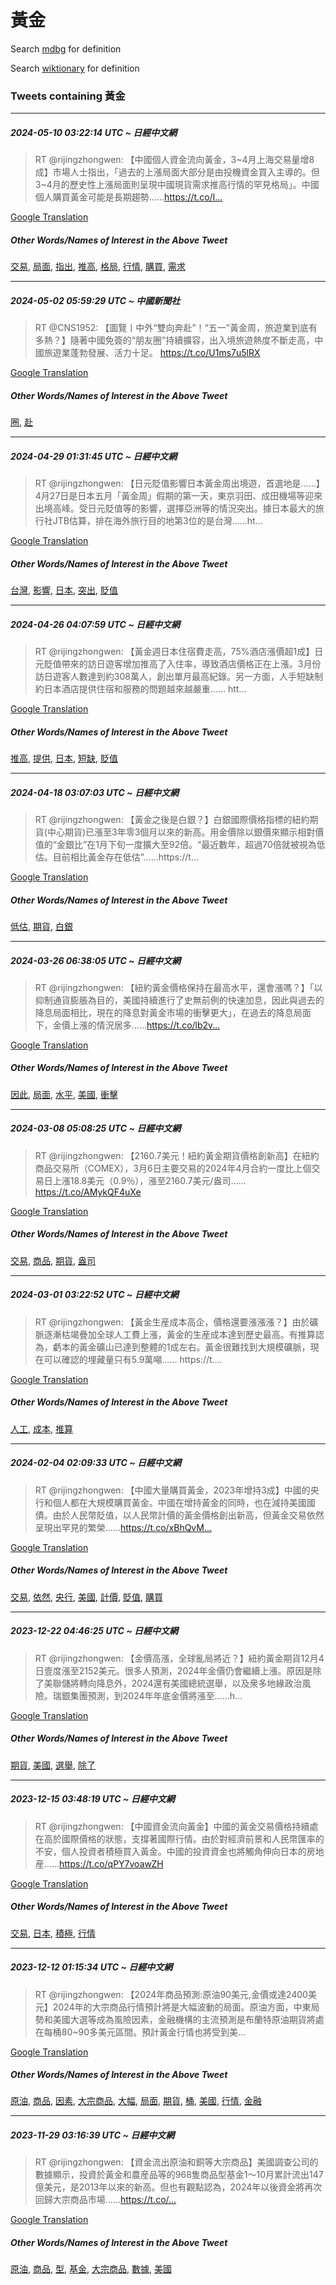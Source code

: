 # 黃金

Search [mdbg](https://www.mdbg.net/chinese/dictionary?page=worddict&wdrst=0&wdqb=黃金) for definition

Search [wiktionary](https://en.wiktionary.org/wiki/黃金) for definition

### Tweets containing 黃金

___
##### 2024-05-10 03:22:14 UTC ~ 日經中文網
> RT @rijingzhongwen: 【中國個人資金流向黃金，3~4月上海交易量增8成】市場人士指出，「過去的上漲局面大部分是由投機資金買入主導的。但3~4月的歷史性上漲局面則呈現中國現貨需求推高行情的罕見格局」。中國個人購買黃金可能是長期趨勢……https://t.co/I…

[Google Translation](https://translate.google.com/?hi=en&tab=TT&sl=zh-CN&tl=en&op=translate&text=RT+%40rijingzhongwen%3A+%E3%80%90%E4%B8%AD%E5%9C%8B%E5%80%8B%E4%BA%BA%E8%B3%87%E9%87%91%E6%B5%81%E5%90%91%E9%BB%83%E9%87%91%EF%BC%8C3~4%E6%9C%88%E4%B8%8A%E6%B5%B7%E4%BA%A4%E6%98%93%E9%87%8F%E5%A2%9E8%E6%88%90%E3%80%91%E5%B8%82%E5%A0%B4%E4%BA%BA%E5%A3%AB%E6%8C%87%E5%87%BA%EF%BC%8C%E3%80%8C%E9%81%8E%E5%8E%BB%E7%9A%84%E4%B8%8A%E6%BC%B2%E5%B1%80%E9%9D%A2%E5%A4%A7%E9%83%A8%E5%88%86%E6%98%AF%E7%94%B1%E6%8A%95%E6%A9%9F%E8%B3%87%E9%87%91%E8%B2%B7%E5%85%A5%E4%B8%BB%E5%B0%8E%E7%9A%84%E3%80%82%E4%BD%863~4%E6%9C%88%E7%9A%84%E6%AD%B7%E5%8F%B2%E6%80%A7%E4%B8%8A%E6%BC%B2%E5%B1%80%E9%9D%A2%E5%89%87%E5%91%88%E7%8F%BE%E4%B8%AD%E5%9C%8B%E7%8F%BE%E8%B2%A8%E9%9C%80%E6%B1%82%E6%8E%A8%E9%AB%98%E8%A1%8C%E6%83%85%E7%9A%84%E7%BD%95%E8%A6%8B%E6%A0%BC%E5%B1%80%E3%80%8D%E3%80%82%E4%B8%AD%E5%9C%8B%E5%80%8B%E4%BA%BA%E8%B3%BC%E8%B2%B7%E9%BB%83%E9%87%91%E5%8F%AF%E8%83%BD%E6%98%AF%E9%95%B7%E6%9C%9F%E8%B6%A8%E5%8B%A2%E2%80%A6%E2%80%A6https%3A%2F%2Ft.co%2FI%E2%80%A6)
##### Other Words/Names of Interest in the Above Tweet
[交易](交易.md), [局面](局面.md), [指出](指出.md), [推高](推高.md), [格局](格局.md), [行情](行情.md), [購買](購買.md), [需求](需求.md)
___
##### 2024-05-02 05:59:29 UTC ~ 中國新聞社
> RT @CNS1952: 【圖覽丨中外“雙向奔赴”！“五一”黃金周，旅遊業到底有多熱？】隨著中國免簽的“朋友圈”持續擴容，出入境旅遊熱度不斷走高，中國旅遊業蓬勃發展、活力十足。 https://t.co/U1ms7u5lRX

[Google Translation](https://translate.google.com/?hi=en&tab=TT&sl=zh-CN&tl=en&op=translate&text=RT+%40CNS1952%3A+%E3%80%90%E5%9C%96%E8%A6%BD%E4%B8%A8%E4%B8%AD%E5%A4%96%E2%80%9C%E9%9B%99%E5%90%91%E5%A5%94%E8%B5%B4%E2%80%9D%EF%BC%81%E2%80%9C%E4%BA%94%E4%B8%80%E2%80%9D%E9%BB%83%E9%87%91%E5%91%A8%EF%BC%8C%E6%97%85%E9%81%8A%E6%A5%AD%E5%88%B0%E5%BA%95%E6%9C%89%E5%A4%9A%E7%86%B1%EF%BC%9F%E3%80%91%E9%9A%A8%E8%91%97%E4%B8%AD%E5%9C%8B%E5%85%8D%E7%B0%BD%E7%9A%84%E2%80%9C%E6%9C%8B%E5%8F%8B%E5%9C%88%E2%80%9D%E6%8C%81%E7%BA%8C%E6%93%B4%E5%AE%B9%EF%BC%8C%E5%87%BA%E5%85%A5%E5%A2%83%E6%97%85%E9%81%8A%E7%86%B1%E5%BA%A6%E4%B8%8D%E6%96%B7%E8%B5%B0%E9%AB%98%EF%BC%8C%E4%B8%AD%E5%9C%8B%E6%97%85%E9%81%8A%E6%A5%AD%E8%93%AC%E5%8B%83%E7%99%BC%E5%B1%95%E3%80%81%E6%B4%BB%E5%8A%9B%E5%8D%81%E8%B6%B3%E3%80%82+https%3A%2F%2Ft.co%2FU1ms7u5lRX)
##### Other Words/Names of Interest in the Above Tweet
[圈](圈.md), [赴](赴.md)
___
##### 2024-04-29 01:31:45 UTC ~ 日經中文網
> RT @rijingzhongwen: 【日元貶值影響日本黃金周出境遊，首選地是……】4月27日是日本五月「黃金周」假期的第一天，東京羽田、成田機場等迎來出境高峰。受日元貶值等的影響，選擇亞洲等的情況突出。據日本最大的旅行社JTB估算，排在海外旅行目的地第3位的是台灣……ht…

[Google Translation](https://translate.google.com/?hi=en&tab=TT&sl=zh-CN&tl=en&op=translate&text=RT+%40rijingzhongwen%3A+%E3%80%90%E6%97%A5%E5%85%83%E8%B2%B6%E5%80%BC%E5%BD%B1%E9%9F%BF%E6%97%A5%E6%9C%AC%E9%BB%83%E9%87%91%E5%91%A8%E5%87%BA%E5%A2%83%E9%81%8A%EF%BC%8C%E9%A6%96%E9%81%B8%E5%9C%B0%E6%98%AF%E2%80%A6%E2%80%A6%E3%80%914%E6%9C%8827%E6%97%A5%E6%98%AF%E6%97%A5%E6%9C%AC%E4%BA%94%E6%9C%88%E3%80%8C%E9%BB%83%E9%87%91%E5%91%A8%E3%80%8D%E5%81%87%E6%9C%9F%E7%9A%84%E7%AC%AC%E4%B8%80%E5%A4%A9%EF%BC%8C%E6%9D%B1%E4%BA%AC%E7%BE%BD%E7%94%B0%E3%80%81%E6%88%90%E7%94%B0%E6%A9%9F%E5%A0%B4%E7%AD%89%E8%BF%8E%E4%BE%86%E5%87%BA%E5%A2%83%E9%AB%98%E5%B3%B0%E3%80%82%E5%8F%97%E6%97%A5%E5%85%83%E8%B2%B6%E5%80%BC%E7%AD%89%E7%9A%84%E5%BD%B1%E9%9F%BF%EF%BC%8C%E9%81%B8%E6%93%87%E4%BA%9E%E6%B4%B2%E7%AD%89%E7%9A%84%E6%83%85%E6%B3%81%E7%AA%81%E5%87%BA%E3%80%82%E6%93%9A%E6%97%A5%E6%9C%AC%E6%9C%80%E5%A4%A7%E7%9A%84%E6%97%85%E8%A1%8C%E7%A4%BEJTB%E4%BC%B0%E7%AE%97%EF%BC%8C%E6%8E%92%E5%9C%A8%E6%B5%B7%E5%A4%96%E6%97%85%E8%A1%8C%E7%9B%AE%E7%9A%84%E5%9C%B0%E7%AC%AC3%E4%BD%8D%E7%9A%84%E6%98%AF%E5%8F%B0%E7%81%A3%E2%80%A6%E2%80%A6ht%E2%80%A6)
##### Other Words/Names of Interest in the Above Tweet
[台灣](台灣.md), [影響](影響.md), [日本](日本.md), [突出](突出.md), [貶值](貶值.md)
___
##### 2024-04-26 04:07:59 UTC ~ 日經中文網
> RT @rijingzhongwen: 【黃金週日本住宿費走高，75%酒店漲價超1成】日元貶值帶來的訪日遊客增加推高了入住率，導致酒店價格正在上漲。3月份訪日遊客人數達到約308萬人，創出單月最高紀錄。另一方面，人手短缺制約日本酒店提供住宿和服務的問題越來越嚴重…… htt…

[Google Translation](https://translate.google.com/?hi=en&tab=TT&sl=zh-CN&tl=en&op=translate&text=RT+%40rijingzhongwen%3A+%E3%80%90%E9%BB%83%E9%87%91%E9%80%B1%E6%97%A5%E6%9C%AC%E4%BD%8F%E5%AE%BF%E8%B2%BB%E8%B5%B0%E9%AB%98%EF%BC%8C75%25%E9%85%92%E5%BA%97%E6%BC%B2%E5%83%B9%E8%B6%851%E6%88%90%E3%80%91%E6%97%A5%E5%85%83%E8%B2%B6%E5%80%BC%E5%B8%B6%E4%BE%86%E7%9A%84%E8%A8%AA%E6%97%A5%E9%81%8A%E5%AE%A2%E5%A2%9E%E5%8A%A0%E6%8E%A8%E9%AB%98%E4%BA%86%E5%85%A5%E4%BD%8F%E7%8E%87%EF%BC%8C%E5%B0%8E%E8%87%B4%E9%85%92%E5%BA%97%E5%83%B9%E6%A0%BC%E6%AD%A3%E5%9C%A8%E4%B8%8A%E6%BC%B2%E3%80%823%E6%9C%88%E4%BB%BD%E8%A8%AA%E6%97%A5%E9%81%8A%E5%AE%A2%E4%BA%BA%E6%95%B8%E9%81%94%E5%88%B0%E7%B4%84308%E8%90%AC%E4%BA%BA%EF%BC%8C%E5%89%B5%E5%87%BA%E5%96%AE%E6%9C%88%E6%9C%80%E9%AB%98%E7%B4%80%E9%8C%84%E3%80%82%E5%8F%A6%E4%B8%80%E6%96%B9%E9%9D%A2%EF%BC%8C%E4%BA%BA%E6%89%8B%E7%9F%AD%E7%BC%BA%E5%88%B6%E7%B4%84%E6%97%A5%E6%9C%AC%E9%85%92%E5%BA%97%E6%8F%90%E4%BE%9B%E4%BD%8F%E5%AE%BF%E5%92%8C%E6%9C%8D%E5%8B%99%E7%9A%84%E5%95%8F%E9%A1%8C%E8%B6%8A%E4%BE%86%E8%B6%8A%E5%9A%B4%E9%87%8D%E2%80%A6%E2%80%A6+htt%E2%80%A6)
##### Other Words/Names of Interest in the Above Tweet
[推高](推高.md), [提供](提供.md), [日本](日本.md), [短缺](短缺.md), [貶值](貶值.md)
___
##### 2024-04-18 03:07:03 UTC ~ 日經中文網
> RT @rijingzhongwen: 【黃金之後是白銀？】白銀國際價格指標的紐約期貨(中心期貨)已漲至3年零3個月以來的新高。用金價除以銀價來顯示相對價值的“金銀比”在1月下旬一度擴大至92倍。“最近數年，超過70倍就被視為低估。目前相比黃金存在低估”……https://t…

[Google Translation](https://translate.google.com/?hi=en&tab=TT&sl=zh-CN&tl=en&op=translate&text=RT+%40rijingzhongwen%3A+%E3%80%90%E9%BB%83%E9%87%91%E4%B9%8B%E5%BE%8C%E6%98%AF%E7%99%BD%E9%8A%80%EF%BC%9F%E3%80%91%E7%99%BD%E9%8A%80%E5%9C%8B%E9%9A%9B%E5%83%B9%E6%A0%BC%E6%8C%87%E6%A8%99%E7%9A%84%E7%B4%90%E7%B4%84%E6%9C%9F%E8%B2%A8%28%E4%B8%AD%E5%BF%83%E6%9C%9F%E8%B2%A8%29%E5%B7%B2%E6%BC%B2%E8%87%B33%E5%B9%B4%E9%9B%B63%E5%80%8B%E6%9C%88%E4%BB%A5%E4%BE%86%E7%9A%84%E6%96%B0%E9%AB%98%E3%80%82%E7%94%A8%E9%87%91%E5%83%B9%E9%99%A4%E4%BB%A5%E9%8A%80%E5%83%B9%E4%BE%86%E9%A1%AF%E7%A4%BA%E7%9B%B8%E5%B0%8D%E5%83%B9%E5%80%BC%E7%9A%84%E2%80%9C%E9%87%91%E9%8A%80%E6%AF%94%E2%80%9D%E5%9C%A81%E6%9C%88%E4%B8%8B%E6%97%AC%E4%B8%80%E5%BA%A6%E6%93%B4%E5%A4%A7%E8%87%B392%E5%80%8D%E3%80%82%E2%80%9C%E6%9C%80%E8%BF%91%E6%95%B8%E5%B9%B4%EF%BC%8C%E8%B6%85%E9%81%8E70%E5%80%8D%E5%B0%B1%E8%A2%AB%E8%A6%96%E7%82%BA%E4%BD%8E%E4%BC%B0%E3%80%82%E7%9B%AE%E5%89%8D%E7%9B%B8%E6%AF%94%E9%BB%83%E9%87%91%E5%AD%98%E5%9C%A8%E4%BD%8E%E4%BC%B0%E2%80%9D%E2%80%A6%E2%80%A6https%3A%2F%2Ft%E2%80%A6)
##### Other Words/Names of Interest in the Above Tweet
[低估](低估.md), [期貨](期貨.md), [白銀](白銀.md)
___
##### 2024-03-26 06:38:05 UTC ~ 日經中文網
> RT @rijingzhongwen: 【紐約黃金價格保持在最高水平，還會漲嗎？】「以抑制通貨膨脹為目的，美國持續進行了史無前例的快速加息，因此與過去的降息局面相比，現在的降息對黃金市場的衝擊更大」，在過去的降息局面下，金價上漲的情況居多……https://t.co/lb2v…

[Google Translation](https://translate.google.com/?hi=en&tab=TT&sl=zh-CN&tl=en&op=translate&text=RT+%40rijingzhongwen%3A+%E3%80%90%E7%B4%90%E7%B4%84%E9%BB%83%E9%87%91%E5%83%B9%E6%A0%BC%E4%BF%9D%E6%8C%81%E5%9C%A8%E6%9C%80%E9%AB%98%E6%B0%B4%E5%B9%B3%EF%BC%8C%E9%82%84%E6%9C%83%E6%BC%B2%E5%97%8E%EF%BC%9F%E3%80%91%E3%80%8C%E4%BB%A5%E6%8A%91%E5%88%B6%E9%80%9A%E8%B2%A8%E8%86%A8%E8%84%B9%E7%82%BA%E7%9B%AE%E7%9A%84%EF%BC%8C%E7%BE%8E%E5%9C%8B%E6%8C%81%E7%BA%8C%E9%80%B2%E8%A1%8C%E4%BA%86%E5%8F%B2%E7%84%A1%E5%89%8D%E4%BE%8B%E7%9A%84%E5%BF%AB%E9%80%9F%E5%8A%A0%E6%81%AF%EF%BC%8C%E5%9B%A0%E6%AD%A4%E8%88%87%E9%81%8E%E5%8E%BB%E7%9A%84%E9%99%8D%E6%81%AF%E5%B1%80%E9%9D%A2%E7%9B%B8%E6%AF%94%EF%BC%8C%E7%8F%BE%E5%9C%A8%E7%9A%84%E9%99%8D%E6%81%AF%E5%B0%8D%E9%BB%83%E9%87%91%E5%B8%82%E5%A0%B4%E7%9A%84%E8%A1%9D%E6%93%8A%E6%9B%B4%E5%A4%A7%E3%80%8D%EF%BC%8C%E5%9C%A8%E9%81%8E%E5%8E%BB%E7%9A%84%E9%99%8D%E6%81%AF%E5%B1%80%E9%9D%A2%E4%B8%8B%EF%BC%8C%E9%87%91%E5%83%B9%E4%B8%8A%E6%BC%B2%E7%9A%84%E6%83%85%E6%B3%81%E5%B1%85%E5%A4%9A%E2%80%A6%E2%80%A6https%3A%2F%2Ft.co%2Flb2v%E2%80%A6)
##### Other Words/Names of Interest in the Above Tweet
[因此](因此.md), [局面](局面.md), [水平](水平.md), [美國](美國.md), [衝擊](衝擊.md)
___
##### 2024-03-08 05:08:25 UTC ~ 日經中文網
> RT @rijingzhongwen: 【2160.7美元！紐約黃金期貨價格創新高】在紐約商品交易所（COMEX），3月6日主要交易的2024年4月合約一度比上個交易日上漲18.8美元（0.9％），漲至2160.7美元/盎司……https://t.co/AMykQF4uXe

[Google Translation](https://translate.google.com/?hi=en&tab=TT&sl=zh-CN&tl=en&op=translate&text=RT+%40rijingzhongwen%3A+%E3%80%902160.7%E7%BE%8E%E5%85%83%EF%BC%81%E7%B4%90%E7%B4%84%E9%BB%83%E9%87%91%E6%9C%9F%E8%B2%A8%E5%83%B9%E6%A0%BC%E5%89%B5%E6%96%B0%E9%AB%98%E3%80%91%E5%9C%A8%E7%B4%90%E7%B4%84%E5%95%86%E5%93%81%E4%BA%A4%E6%98%93%E6%89%80%EF%BC%88COMEX%EF%BC%89%EF%BC%8C3%E6%9C%886%E6%97%A5%E4%B8%BB%E8%A6%81%E4%BA%A4%E6%98%93%E7%9A%842024%E5%B9%B44%E6%9C%88%E5%90%88%E7%B4%84%E4%B8%80%E5%BA%A6%E6%AF%94%E4%B8%8A%E5%80%8B%E4%BA%A4%E6%98%93%E6%97%A5%E4%B8%8A%E6%BC%B218.8%E7%BE%8E%E5%85%83%EF%BC%880.9%EF%BC%85%EF%BC%89%EF%BC%8C%E6%BC%B2%E8%87%B32160.7%E7%BE%8E%E5%85%83%2F%E7%9B%8E%E5%8F%B8%E2%80%A6%E2%80%A6https%3A%2F%2Ft.co%2FAMykQF4uXe)
##### Other Words/Names of Interest in the Above Tweet
[交易](交易.md), [商品](商品.md), [期貨](期貨.md), [盎司](盎司.md)
___
##### 2024-03-01 03:22:52 UTC ~ 日經中文網
> RT @rijingzhongwen: 【黃金生産成本高企，價格還要漲漲漲？】由於礦脈逐漸枯竭疊加全球人工費上漲，黃金的生産成本達到歷史最高。有推算認為，虧本的黃金礦山已達到整體的1成左右。黃金很難找到大規模礦脈，現在可以確認的埋藏量只有5.9萬噸…… https://t.…

[Google Translation](https://translate.google.com/?hi=en&tab=TT&sl=zh-CN&tl=en&op=translate&text=RT+%40rijingzhongwen%3A+%E3%80%90%E9%BB%83%E9%87%91%E7%94%9F%E7%94%A3%E6%88%90%E6%9C%AC%E9%AB%98%E4%BC%81%EF%BC%8C%E5%83%B9%E6%A0%BC%E9%82%84%E8%A6%81%E6%BC%B2%E6%BC%B2%E6%BC%B2%EF%BC%9F%E3%80%91%E7%94%B1%E6%96%BC%E7%A4%A6%E8%84%88%E9%80%90%E6%BC%B8%E6%9E%AF%E7%AB%AD%E7%96%8A%E5%8A%A0%E5%85%A8%E7%90%83%E4%BA%BA%E5%B7%A5%E8%B2%BB%E4%B8%8A%E6%BC%B2%EF%BC%8C%E9%BB%83%E9%87%91%E7%9A%84%E7%94%9F%E7%94%A3%E6%88%90%E6%9C%AC%E9%81%94%E5%88%B0%E6%AD%B7%E5%8F%B2%E6%9C%80%E9%AB%98%E3%80%82%E6%9C%89%E6%8E%A8%E7%AE%97%E8%AA%8D%E7%82%BA%EF%BC%8C%E8%99%A7%E6%9C%AC%E7%9A%84%E9%BB%83%E9%87%91%E7%A4%A6%E5%B1%B1%E5%B7%B2%E9%81%94%E5%88%B0%E6%95%B4%E9%AB%94%E7%9A%841%E6%88%90%E5%B7%A6%E5%8F%B3%E3%80%82%E9%BB%83%E9%87%91%E5%BE%88%E9%9B%A3%E6%89%BE%E5%88%B0%E5%A4%A7%E8%A6%8F%E6%A8%A1%E7%A4%A6%E8%84%88%EF%BC%8C%E7%8F%BE%E5%9C%A8%E5%8F%AF%E4%BB%A5%E7%A2%BA%E8%AA%8D%E7%9A%84%E5%9F%8B%E8%97%8F%E9%87%8F%E5%8F%AA%E6%9C%895.9%E8%90%AC%E5%99%B8%E2%80%A6%E2%80%A6+https%3A%2F%2Ft.%E2%80%A6)
##### Other Words/Names of Interest in the Above Tweet
[人工](人工.md), [成本](成本.md), [推算](推算.md)
___
##### 2024-02-04 02:09:33 UTC ~ 日經中文網
> RT @rijingzhongwen: 【中國大量購買黃金，2023年增持3成】中國的央行和個人都在大規模購買黃金。中國在增持黃金的同時，也在減持美國國債。由於人民幣貶值，以人民幣計價的黃金價格創出新高，但黃金交易依然呈現出罕見的繁榮……https://t.co/xBhQvM…

[Google Translation](https://translate.google.com/?hi=en&tab=TT&sl=zh-CN&tl=en&op=translate&text=RT+%40rijingzhongwen%3A+%E3%80%90%E4%B8%AD%E5%9C%8B%E5%A4%A7%E9%87%8F%E8%B3%BC%E8%B2%B7%E9%BB%83%E9%87%91%EF%BC%8C2023%E5%B9%B4%E5%A2%9E%E6%8C%813%E6%88%90%E3%80%91%E4%B8%AD%E5%9C%8B%E7%9A%84%E5%A4%AE%E8%A1%8C%E5%92%8C%E5%80%8B%E4%BA%BA%E9%83%BD%E5%9C%A8%E5%A4%A7%E8%A6%8F%E6%A8%A1%E8%B3%BC%E8%B2%B7%E9%BB%83%E9%87%91%E3%80%82%E4%B8%AD%E5%9C%8B%E5%9C%A8%E5%A2%9E%E6%8C%81%E9%BB%83%E9%87%91%E7%9A%84%E5%90%8C%E6%99%82%EF%BC%8C%E4%B9%9F%E5%9C%A8%E6%B8%9B%E6%8C%81%E7%BE%8E%E5%9C%8B%E5%9C%8B%E5%82%B5%E3%80%82%E7%94%B1%E6%96%BC%E4%BA%BA%E6%B0%91%E5%B9%A3%E8%B2%B6%E5%80%BC%EF%BC%8C%E4%BB%A5%E4%BA%BA%E6%B0%91%E5%B9%A3%E8%A8%88%E5%83%B9%E7%9A%84%E9%BB%83%E9%87%91%E5%83%B9%E6%A0%BC%E5%89%B5%E5%87%BA%E6%96%B0%E9%AB%98%EF%BC%8C%E4%BD%86%E9%BB%83%E9%87%91%E4%BA%A4%E6%98%93%E4%BE%9D%E7%84%B6%E5%91%88%E7%8F%BE%E5%87%BA%E7%BD%95%E8%A6%8B%E7%9A%84%E7%B9%81%E6%A6%AE%E2%80%A6%E2%80%A6https%3A%2F%2Ft.co%2FxBhQvM%E2%80%A6)
##### Other Words/Names of Interest in the Above Tweet
[交易](交易.md), [依然](依然.md), [央行](央行.md), [美國](美國.md), [計價](計價.md), [貶值](貶值.md), [購買](購買.md)
___
##### 2023-12-22 04:46:25 UTC ~ 日經中文網
> RT @rijingzhongwen: 【金價高漲，全球亂局將近？】紐約黃金期貨12月4日壹度漲至2152美元。很多人預測，2024年金價仍會繼續上漲。原因是除了美聯儲將轉向降息外，2024還有美國總統選舉，以及衆多地緣政治風險。瑞銀集團預測，到2024年年底金價將漲至……h…

[Google Translation](https://translate.google.com/?hi=en&tab=TT&sl=zh-CN&tl=en&op=translate&text=RT+%40rijingzhongwen%3A+%E3%80%90%E9%87%91%E5%83%B9%E9%AB%98%E6%BC%B2%EF%BC%8C%E5%85%A8%E7%90%83%E4%BA%82%E5%B1%80%E5%B0%87%E8%BF%91%EF%BC%9F%E3%80%91%E7%B4%90%E7%B4%84%E9%BB%83%E9%87%91%E6%9C%9F%E8%B2%A812%E6%9C%884%E6%97%A5%E5%A3%B9%E5%BA%A6%E6%BC%B2%E8%87%B32152%E7%BE%8E%E5%85%83%E3%80%82%E5%BE%88%E5%A4%9A%E4%BA%BA%E9%A0%90%E6%B8%AC%EF%BC%8C2024%E5%B9%B4%E9%87%91%E5%83%B9%E4%BB%8D%E6%9C%83%E7%B9%BC%E7%BA%8C%E4%B8%8A%E6%BC%B2%E3%80%82%E5%8E%9F%E5%9B%A0%E6%98%AF%E9%99%A4%E4%BA%86%E7%BE%8E%E8%81%AF%E5%84%B2%E5%B0%87%E8%BD%89%E5%90%91%E9%99%8D%E6%81%AF%E5%A4%96%EF%BC%8C2024%E9%82%84%E6%9C%89%E7%BE%8E%E5%9C%8B%E7%B8%BD%E7%B5%B1%E9%81%B8%E8%88%89%EF%BC%8C%E4%BB%A5%E5%8F%8A%E8%A1%86%E5%A4%9A%E5%9C%B0%E7%B7%A3%E6%94%BF%E6%B2%BB%E9%A2%A8%E9%9A%AA%E3%80%82%E7%91%9E%E9%8A%80%E9%9B%86%E5%9C%98%E9%A0%90%E6%B8%AC%EF%BC%8C%E5%88%B02024%E5%B9%B4%E5%B9%B4%E5%BA%95%E9%87%91%E5%83%B9%E5%B0%87%E6%BC%B2%E8%87%B3%E2%80%A6%E2%80%A6h%E2%80%A6)
##### Other Words/Names of Interest in the Above Tweet
[期貨](期貨.md), [美國](美國.md), [選舉](選舉.md), [除了](除了.md)
___
##### 2023-12-15 03:48:19 UTC ~ 日經中文網
> RT @rijingzhongwen: 【中國資金流向黃金】中國的黃金交易價格持續處在高於國際價格的狀態，支撐著國際行情。由於對經濟前景和人民幣匯率的不安，個人投資者積極買入黃金。中國的投資資金也將觸角伸向日本的房地産……https://t.co/qPY7voawZH

[Google Translation](https://translate.google.com/?hi=en&tab=TT&sl=zh-CN&tl=en&op=translate&text=RT+%40rijingzhongwen%3A+%E3%80%90%E4%B8%AD%E5%9C%8B%E8%B3%87%E9%87%91%E6%B5%81%E5%90%91%E9%BB%83%E9%87%91%E3%80%91%E4%B8%AD%E5%9C%8B%E7%9A%84%E9%BB%83%E9%87%91%E4%BA%A4%E6%98%93%E5%83%B9%E6%A0%BC%E6%8C%81%E7%BA%8C%E8%99%95%E5%9C%A8%E9%AB%98%E6%96%BC%E5%9C%8B%E9%9A%9B%E5%83%B9%E6%A0%BC%E7%9A%84%E7%8B%80%E6%85%8B%EF%BC%8C%E6%94%AF%E6%92%90%E8%91%97%E5%9C%8B%E9%9A%9B%E8%A1%8C%E6%83%85%E3%80%82%E7%94%B1%E6%96%BC%E5%B0%8D%E7%B6%93%E6%BF%9F%E5%89%8D%E6%99%AF%E5%92%8C%E4%BA%BA%E6%B0%91%E5%B9%A3%E5%8C%AF%E7%8E%87%E7%9A%84%E4%B8%8D%E5%AE%89%EF%BC%8C%E5%80%8B%E4%BA%BA%E6%8A%95%E8%B3%87%E8%80%85%E7%A9%8D%E6%A5%B5%E8%B2%B7%E5%85%A5%E9%BB%83%E9%87%91%E3%80%82%E4%B8%AD%E5%9C%8B%E7%9A%84%E6%8A%95%E8%B3%87%E8%B3%87%E9%87%91%E4%B9%9F%E5%B0%87%E8%A7%B8%E8%A7%92%E4%BC%B8%E5%90%91%E6%97%A5%E6%9C%AC%E7%9A%84%E6%88%BF%E5%9C%B0%E7%94%A3%E2%80%A6%E2%80%A6https%3A%2F%2Ft.co%2FqPY7voawZH)
##### Other Words/Names of Interest in the Above Tweet
[交易](交易.md), [日本](日本.md), [積極](積極.md), [行情](行情.md)
___
##### 2023-12-12 01:15:34 UTC ~ 日經中文網
> RT @rijingzhongwen: 【2024年商品預測:原油90美元,金價或達2400美元】2024年的大宗商品行情預計將是大幅波動的局面。原油方面，中東局勢和美國大選等成為風險因素，金融機構的主流預測是布蘭特原油期貨將處在每桶80~90多美元區間。預計黃金行情也將受到美…

[Google Translation](https://translate.google.com/?hi=en&tab=TT&sl=zh-CN&tl=en&op=translate&text=RT+%40rijingzhongwen%3A+%E3%80%902024%E5%B9%B4%E5%95%86%E5%93%81%E9%A0%90%E6%B8%AC%3A%E5%8E%9F%E6%B2%B990%E7%BE%8E%E5%85%83%2C%E9%87%91%E5%83%B9%E6%88%96%E9%81%942400%E7%BE%8E%E5%85%83%E3%80%912024%E5%B9%B4%E7%9A%84%E5%A4%A7%E5%AE%97%E5%95%86%E5%93%81%E8%A1%8C%E6%83%85%E9%A0%90%E8%A8%88%E5%B0%87%E6%98%AF%E5%A4%A7%E5%B9%85%E6%B3%A2%E5%8B%95%E7%9A%84%E5%B1%80%E9%9D%A2%E3%80%82%E5%8E%9F%E6%B2%B9%E6%96%B9%E9%9D%A2%EF%BC%8C%E4%B8%AD%E6%9D%B1%E5%B1%80%E5%8B%A2%E5%92%8C%E7%BE%8E%E5%9C%8B%E5%A4%A7%E9%81%B8%E7%AD%89%E6%88%90%E7%82%BA%E9%A2%A8%E9%9A%AA%E5%9B%A0%E7%B4%A0%EF%BC%8C%E9%87%91%E8%9E%8D%E6%A9%9F%E6%A7%8B%E7%9A%84%E4%B8%BB%E6%B5%81%E9%A0%90%E6%B8%AC%E6%98%AF%E5%B8%83%E8%98%AD%E7%89%B9%E5%8E%9F%E6%B2%B9%E6%9C%9F%E8%B2%A8%E5%B0%87%E8%99%95%E5%9C%A8%E6%AF%8F%E6%A1%B680~90%E5%A4%9A%E7%BE%8E%E5%85%83%E5%8D%80%E9%96%93%E3%80%82%E9%A0%90%E8%A8%88%E9%BB%83%E9%87%91%E8%A1%8C%E6%83%85%E4%B9%9F%E5%B0%87%E5%8F%97%E5%88%B0%E7%BE%8E%E2%80%A6)
##### Other Words/Names of Interest in the Above Tweet
[原油](原油.md), [商品](商品.md), [因素](因素.md), [大宗商品](大宗商品.md), [大幅](大幅.md), [局面](局面.md), [期貨](期貨.md), [桶](桶.md), [美國](美國.md), [行情](行情.md), [金融](金融.md)
___
##### 2023-11-29 03:16:39 UTC ~ 日經中文網
> RT @rijingzhongwen: 【資金流出原油和銅等大宗商品】美國調查公司的數據顯示，投資於黃金和農産品等的968隻商品型基金1～10月累計流出147億美元，是2013年以來的新高。但也有觀點認為，2024年以後資金將再次回歸大宗商品市場……https://t.co/…

[Google Translation](https://translate.google.com/?hi=en&tab=TT&sl=zh-CN&tl=en&op=translate&text=RT+%40rijingzhongwen%3A+%E3%80%90%E8%B3%87%E9%87%91%E6%B5%81%E5%87%BA%E5%8E%9F%E6%B2%B9%E5%92%8C%E9%8A%85%E7%AD%89%E5%A4%A7%E5%AE%97%E5%95%86%E5%93%81%E3%80%91%E7%BE%8E%E5%9C%8B%E8%AA%BF%E6%9F%A5%E5%85%AC%E5%8F%B8%E7%9A%84%E6%95%B8%E6%93%9A%E9%A1%AF%E7%A4%BA%EF%BC%8C%E6%8A%95%E8%B3%87%E6%96%BC%E9%BB%83%E9%87%91%E5%92%8C%E8%BE%B2%E7%94%A3%E5%93%81%E7%AD%89%E7%9A%84968%E9%9A%BB%E5%95%86%E5%93%81%E5%9E%8B%E5%9F%BA%E9%87%911%EF%BD%9E10%E6%9C%88%E7%B4%AF%E8%A8%88%E6%B5%81%E5%87%BA147%E5%84%84%E7%BE%8E%E5%85%83%EF%BC%8C%E6%98%AF2013%E5%B9%B4%E4%BB%A5%E4%BE%86%E7%9A%84%E6%96%B0%E9%AB%98%E3%80%82%E4%BD%86%E4%B9%9F%E6%9C%89%E8%A7%80%E9%BB%9E%E8%AA%8D%E7%82%BA%EF%BC%8C2024%E5%B9%B4%E4%BB%A5%E5%BE%8C%E8%B3%87%E9%87%91%E5%B0%87%E5%86%8D%E6%AC%A1%E5%9B%9E%E6%AD%B8%E5%A4%A7%E5%AE%97%E5%95%86%E5%93%81%E5%B8%82%E5%A0%B4%E2%80%A6%E2%80%A6https%3A%2F%2Ft.co%2F%E2%80%A6)
##### Other Words/Names of Interest in the Above Tweet
[原油](原油.md), [商品](商品.md), [型](型.md), [基金](基金.md), [大宗商品](大宗商品.md), [數據](數據.md), [美國](美國.md)
